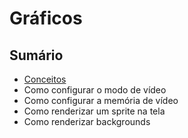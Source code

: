 # Gráficos
## Sumário
* [Conceitos](https://github.com/igorbdamata/Nintendo-DS-development-guide/blob/main/PortugueseGuide/Learning/Graphics/Concepts.md)
* Como configurar o modo de vídeo
* Como configurar a memória de vídeo
* Como renderizar um sprite na tela
* Como renderizar backgrounds


